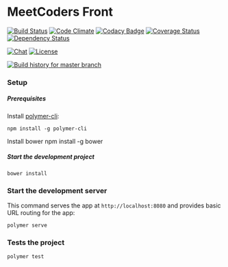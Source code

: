# MeetCoders Front
[![Build Status](https://api.travis-ci.org/badgersmart/meetcoders-front.svg)](https://travis-ci.org/badgersmart/meetcoders-front) [![Code Climate](https://codeclimate.com/github/badgersmart/meetcoders-front/badges/gpa.svg)](https://codeclimate.com/github/badgersmart/meetcoders-front) [![Codacy Badge](https://api.codacy.com/project/badge/Grade/3eb75a2dc53d49ffaa0c379efc31c531)](https://www.codacy.com/app/mresti/meetcoders-front?utm_source=github.com&amp;utm_medium=referral&amp;utm_content=badgersmart/meetcoders-front&amp;utm_campaign=Badge_Grade) [![Coverage Status](https://coveralls.io/repos/github/badgersmart/meetcoders-front/badge.svg?branch=master)](https://coveralls.io/github/badgersmart/meetcoders-front?branch=master) [![Dependency Status](https://gemnasium.com/badges/github.com/badgersmart/meetcoders-front.svg)](https://gemnasium.com/github.com/badgersmart/meetcoders-front)

[![Chat](https://badges.gitter.im/Join%20Chat.svg)](https://gitter.im/meet-coders/meetcoders?utm_source=badge&utm_medium=badge&utm_campaign=pr-badge&utm_content=badge) [![License](http://img.shields.io/badge/license-APACHE2-blue.svg)](https://www.apache.org/licenses/LICENSE-2.0.html)

[![Build history for master branch](https://buildstats.info/travisci/chart/badgersmart/meetcoders-front?branch=master&buildCount=50)](https://travis-ci.org/badgersmart/meetcoders-front/branches)

### Setup

##### Prerequisites

Install [polymer-cli](https://github.com/Polymer/polymer-cli):

    npm install -g polymer-cli

Install bower
    npm install -g bower

##### Start the development project

    bower install

### Start the development server

This command serves the app at `http://localhost:8080` and provides basic URL
routing for the app:

    polymer serve

### Tests the project

    polymer test
